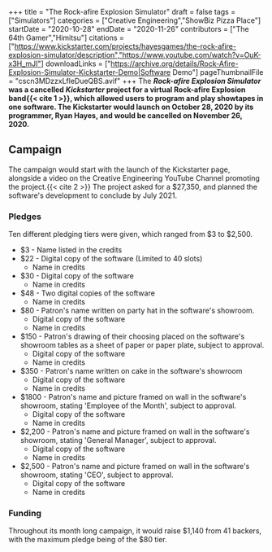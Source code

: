 +++
title = "The Rock-afire Explosion Simulator"
draft = false
tags = ["Simulators"]
categories = ["Creative Engineering","ShowBiz Pizza Place"]
startDate = "2020-10-28"
endDate = "2020-11-26"
contributors = ["The 64th Gamer","Himitsu"]
citations = ["https://www.kickstarter.com/projects/hayesgames/the-rock-afire-explosion-simulator/description","https://www.youtube.com/watch?v=OuK-x3H_mJI"]
downloadLinks = ["https://archive.org/details/Rock-Afire-Explosion-Simulator-Kickstarter-Demo|Software Demo"]
pageThumbnailFile = "cscn3MDzzxLfleDueQBS.avif"
+++
The ***Rock-afire Explosion Simulator* was a cancelled *Kickstarter* project for a virtual Rock-afire Explosion band{{< cite 1 >}}, which allowed users to program and play showtapes in one software.
The Kickstarter would launch on October 28, 2020 by its programmer, Ryan Hayes, and would be cancelled on November 26, 2020.**

## Campaign

The campaign would start with the launch of the Kickstarter page, alongside a video on the Creative Engineering YouTube Channel promoting the project.{{< cite 2 >}} The project asked for a $27,350, and planned the software's development to conclude by July 2021.

### Pledges

Ten different pledging tiers were given, which ranged from $3 to $2,500.

- $3 - Name listed in the credits
- $22 - Digital copy of the software (Limited to 40 slots)
  - Name in credits
- $30 - Digital copy of the software
  - Name in credits
- $48 - Two digital copies of the software
  - Name in credits
- $80 - Patron's name written on party hat in the software's showroom.
  - Digital copy of the software
  - Name in credits
- $150 - Patron's drawing of their choosing placed on the software's showroom tables as a sheet of paper or paper plate, subject to approval.
  - Digital copy of the software
  - Name in credits
- $350 - Patron's name written on cake in the software's showroom
  - Digital copy of the software
  - Name in credits
- $1800 - Patron's name and picture framed on wall in the software's showroom, stating 'Employee of the Month', subject to approval.
  - Digital copy of the software
  - Name in credits
- $2,200 - Patron's name and picture framed on wall in the software's showroom, stating 'General Manager', subject to approval.
  - Digital copy of the software
  - Name in credits
- $2,500 - Patron's name and picture framed on wall in the software's showroom, stating 'CEO', subject to approval.
  - Digital copy of the software
  - Name in credits

### Funding

Throughout its month long campaign, it would raise $1,140 from 41 backers, with the maximum pledge being of the $80 tier.
